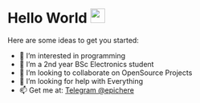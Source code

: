 # Hello World <img src="https://github.com/nandhukpvr/nandhukpvr/blob/main/Assets/Hi.gif" width="29px">

<!--
**nandhukpvr/nandhukpvr** is a ✨ _special_ ✨ repository because its `README.md` (this file) appears on your GitHub profile.
-->
Here are some ideas to get you started:

- 🔭 I’m interested in programming
- 🌱 I’m a 2nd year BSc Electronics student 
- 👯 I’m looking to collaborate on OpenSource Projects
- 🤔 I’m looking for help with Everything
- 📫 Get me at: [Telegram @epichere](https://t.me/epichere)
<!--
- 😄 Pronouns: ...
- ⚡ Fun fact: ...
- 💬 Ask me about ...
